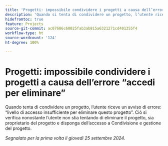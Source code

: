 ```yaml
---
title: 'Progetti: impossibile condividere i progetti a causa dell’errore accedi per eliminare'
description: 'Quando si tenta di condividere un progetto, l’utente riceve un avviso di errore: livello di accesso insufficiente per eliminare questo progetto. Ciò si verifica nonostante l’utente non stia tentando di eliminare il progetto, sia proprietario del progetto e disponga dell’accesso a Condivisione e gestione del progetto.'
hidefromtoc: true
feature: Projects
source-git-commit: ac07686c60025fab3ab815a6321271cd401355f4
workflow-type: ht
source-wordcount: '124'
ht-degree: 100%

---
```



# Progetti: impossibile condividere i progetti a causa dell’errore “accedi per eliminare”

Quando tenta di condividere un progetto, l’utente riceve un avviso di errore: “livello di accesso insufficiente per eliminare questo progetto”. Ciò si verifica nonostante l’utente non stia tentando di eliminare il progetto, sia proprietario del progetto e disponga dell’accesso a Condivisione e gestione del progetto.

_Segnalato per la prima volta il giovedì 25 settembre 2024._
